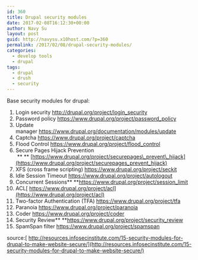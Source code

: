 ```yaml
---
id: 360
title: Drupal security modules
date: 2017-02-08T16:12:30+00:00
author: Navy Su
layout: post
guid: http://navysu.x10host.com/?p=360
permalink: /2017/02/08/drupal-security-modules/
categories:
  - develop tools
  - drupal
tags:
  - drupal
  - drush
  - security
---
```

Base security modules for drupal:

  1. Login security <http://drupal.org/project/login_security>
  2. Password policy <https://www.drupal.org/project/password_policy>
  3. Update manager <https://www.drupal.org/documentation/modules/update>
  4. Captcha <https://www.drupal.org/project/captcha>
  5. Flood Control <https://www.drupal.org/project/flood_control>
  6. Secure Pages Hijack Prevention  ** ** [https://www.drupal.org/project/securepages\_prevent\_hijack](https://www.drupal.org/project/securepages_prevent_hijack)
  7. XFS (cross frame scripting) <https://www.drupal.org/project/seckit>
  8. Idle Session Timeout <https://www.drupal.org/project/autologout>
  9. Concurrent Sessions** **<https://www.drupal.org/project/session_limit>
 10. ACL[ https://www.drupal.org/project/acl](https://www.drupal.org/project/acl)
 11. Two-factor Authentication (TFA) <https://www.drupal.org/project/tfa>
 12. Paranoia <https://www.drupal.org/project/paranoia>
 13. Coder <https://www.drupal.org/project/coder>
 14. Security Review** **<https://www.drupal.org/project/security_review>
 15. SpamSpan filter <https://www.drupal.org/project/spamspan>

source:[ http://resources.infosecinstitute.com/15-security-modules-for-drupal-to-make-website-secure/](http://resources.infosecinstitute.com/15-security-modules-for-drupal-to-make-website-secure/)